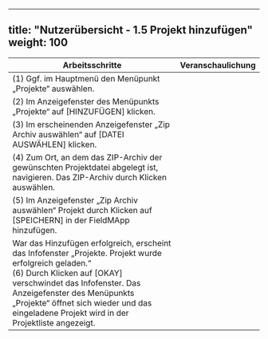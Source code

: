 
---
title: "Nutzerübersicht - 1.5 Projekt hinzufügen"
weight: 100
---

| Arbeitsschritte | Veranschaulichung |
| ------ | :-----: |
| (1) Ggf. im Hauptmenü den Menüpunkt „Projekte“ auswählen. |  |
| (2) Im Anzeigefenster des Menüpunkts „Projekte“ auf [HINZUFÜGEN] klicken. |  |
| (3) Im erscheinenden Anzeigefenster „Zip Archiv auswählen“ auf [DATEI AUSWÄHLEN] klicken. |  |
| (4) Zum Ort, an dem das ZIP-Archiv der gewünschten Projektdatei abgelegt ist, navigieren. Das ZIP-Archiv durch Klicken auswählen. |  |
| (5) Im Anzeigefenster „Zip Archiv auswählen“ Projekt durch Klicken auf [SPEICHERN] in der FieldMApp hinzufügen. |  |
| War das Hinzufügen erfolgreich, erscheint das Infofenster „Projekte. Projekt wurde erfolgreich geladen.“ <br> (6) Durch Klicken auf [OKAY] verschwindet das Infofenster. Das Anzeigefenster des Menüpunkts „Projekte“ öffnet sich wieder und das eingeladene Projekt wird in der Projektliste angezeigt.  |  |